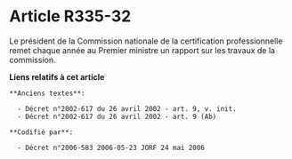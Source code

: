 # Article R335-32

Le président de la Commission nationale de la certification professionnelle remet chaque année au Premier ministre un rapport
sur les travaux de la commission.

**Liens relatifs à cet article**

	**Anciens textes**:

	  - Décret n°2002-617 du 26 avril 2002 - art. 9, v. init.
	  - Décret n°2002-617 du 26 avril 2002 - art. 9 (Ab)

	**Codifié par**:

	  - Décret n°2006-583 2006-05-23 JORF 24 mai 2006
